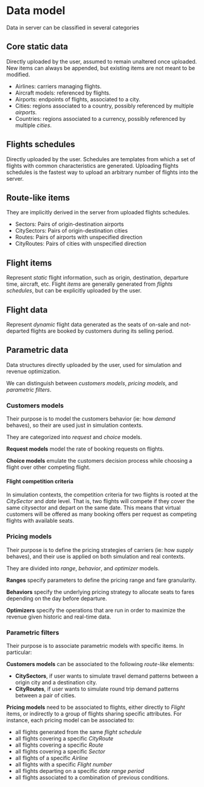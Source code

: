 # Data model

Data in server can be classified in several categories

## Core static data

Directly uploaded by the user, assumed to remain unaltered once uploaded. New items can always be appended, but existing items are not meant to be modified.

* Airlines: carriers managing flights.
* Aircraft models: referenced by flights.
* Airports: endpoints of flights, associated to a city.
* Cities: regions associated to a country, possibly referenced by multiple *airports*.
* Countries: regions associated to a currency, possibly referenced by multiple *cities*.

## Flights schedules

Directly uploaded by the user. Schedules are templates from which a set of flights with common characteristics are generated. Uploading flights schedules is the fastest way to upload an arbitrary number of flights into the server.

## Route-like items

They are implicitly derived in the server from uploaded flights schedules.

* Sectors: Pairs of origin-destination airports
* CitySectors: Pairs of origin-destination cities
* Routes: Pairs of airports with unspecified direction
* CityRoutes: Pairs of cities with unspecified direction

## Flight items

Represent *static* flight information, such as origin, destination, departure time, aircraft, etc. Flight *items* are generally generated from *flights schedules*, but can be explicitly uploaded by the user.

## Flight data

Represent *dynamic* flight data generated as the seats of on-sale and not-departed flights are booked by customers during its selling period.

## Parametric data

Data structures directly uploaded by the user, used for simulation and revenue optimization.

We can distinguish between *customers models*, *pricing models*, and *parametric filters*.

### Customers models

Their purpose is to model the customers behavior (ie: how *demand* behaves), so their are used just in simulation contexts.

They are categorized into *request* and *choice* models.

**Request models** model the rate of booking requests on flights. 

**Choice models** emulate the customers decision process while choosing a flight over other competing flight.


#### Flight competition criteria

In simulation contexts, the competition criteria for two flights is rooted at the *CitySector* and *date* level.
That is, two flights will compete if they cover the same citysector and depart on the same date.
This means that virtual customers will be offered as many booking offers per request as competing flights with available seats.

### Pricing models

Their purpose is to define the pricing strategies of carriers (ie: how *supply* behaves), and their use is applied on both simulation and real contexts.

They are divided into *range*, *behavior*, and *optimizer* models.

**Ranges** specify parameters to define the pricing range and fare granularity.

**Behaviors** specify the underlying pricing strategy to allocate seats to fares depending on the day before departure.

**Optimizers** specify the operations that are run in order to maximize the revenue given historic and real-time data.

### Parametric filters

Their purpose is to associate parametric models with specific items. In particular:

**Customers models** can be associated to the following *route-like* elements:

* **CitySectors**, if user wants to simulate travel demand patterns between a origin city and a destination city.
* **CityRoutes**, if user wants to simulate round trip demand patterns between a pair of cities.

**Pricing models** need to be associated to flights, either directly to *Flight* items, or indirectly to a group of flights sharing specific attributes. For instance, each pricing model can be associated to:

* all flights generated from the same *flight schedule*
* all flights covering a specific *CityRoute* 
* all flights covering a specific *Route*
* all flights covering a specific *Sector*
* all flights of a specific *Airline*
* all flights with a specific *Flight number*
* all flights departing on a specific *date range period*
* all flights associated to a combination of previous conditions.

